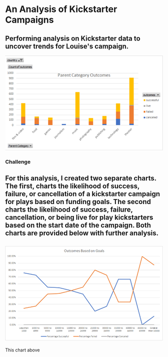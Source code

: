 # An Analysis of Kickstarter Campaigns
Performing analysis on Kickstarter data to uncover trends for Louise's campaign.
--
![](https://github.com/freddilly/kickstarter-analysis/blob/master/Images/Parent_Category%20_Outcomes.png)
### Challenge 
For this analysis, I created two separate charts. The first, charts the likelihood of success, failure, or cancellation of a kickstarter campaign for plays based on funding goals. The second charts the likelihood of success, failure, cancellation, or being live for play kickstarters based on the start date of the campaign. Both charts are provided below with further analysis.
--
![](https://github.com/freddilly/kickstarter-analysis/blob/master/Images/Outcomes_Based_on_Goals.png)
--
This chart above 
